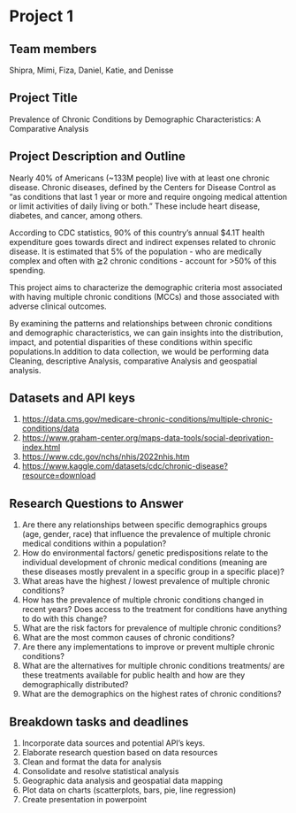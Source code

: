 # Project 1 

## Team members 

Shipra, Mimi, Fiza, Daniel, Katie, and Denisse

## Project Title

Prevalence of Chronic Conditions by Demographic Characteristics: A Comparative Analysis

## Project Description and Outline

Nearly 40% of Americans (~133M people) live with at least one chronic disease. Chronic diseases, defined by the Centers for Disease Control as “as conditions that last 1 year or more and require ongoing medical attention or limit activities of daily living or both.” These include heart disease, diabetes, and cancer, among others.

According to CDC statistics, 90% of this country’s annual $4.1T health expenditure goes towards direct and indirect expenses related to chronic disease. It is estimated that 5% of the population - who are medically complex and often with  ≧2 chronic conditions - account for >50% of this spending.

This project aims to characterize the demographic criteria most associated with having multiple chronic conditions (MCCs) and those associated with adverse clinical outcomes.

By examining the patterns and relationships between chronic conditions and demographic characteristics, we can gain insights into the distribution, impact, and potential disparities of these conditions within specific populations.In addition to data collection, we would be performing data Cleaning, descriptive Analysis, comparative Analysis and geospatial analysis. 

## Datasets and API keys

1. https://data.cms.gov/medicare-chronic-conditions/multiple-chronic-conditions/data
2. https://www.graham-center.org/maps-data-tools/social-deprivation-index.html
3. https://www.cdc.gov/nchs/nhis/2022nhis.htm
4. https://www.kaggle.com/datasets/cdc/chronic-disease?resource=download

## Research Questions to Answer

1. Are there any relationships between specific demographics groups (age, gender, race) that influence the prevalence of multiple chronic medical conditions within a population? 
2. How do environmental factors/ genetic predispositions relate to the individual development of chronic medical conditions (meaning are these diseases mostly prevalent in a specific group in a specific place)?
3. What areas have the highest / lowest prevalence of multiple chronic conditions?
4. How has the prevalence of multiple chronic conditions changed in recent years? Does access to the treatment for conditions have anything to do with this change?
5. What are the risk factors for prevalence of multiple chronic conditions?
6. What are the most common causes of chronic conditions?
7. Are there any implementations to improve or prevent multiple chronic conditions?
8. What are the alternatives for multiple chronic conditions treatments/ are these treatments available for public health and how are they demographically distributed?
9. What are the demographics on the highest rates of chronic conditions? 

## Breakdown tasks and deadlines
1. Incorporate data sources and potential API’s keys.
2. Elaborate research question based on data resources
3. Clean and format the data for analysis 
4. Consolidate and resolve statistical analysis
5. Geographic data analysis and geospatial data mapping 
6. Plot data on charts (scatterplots, bars, pie, line regression)
6. Create presentation in powerpoint

